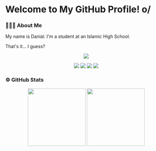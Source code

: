 # Welcome to My GitHub Profile! o/

### 👨🏻‍💻 About Me

My name is Danial. I'm a student at an Islamic High School.

That's it... I guess?

<p align="center">
  <a href="https://discord.com/users/384653287544193024">
    <img src="https://discord.c99.nl/widget/theme-1/384653287544193024.png" />
  </a>
</p>

<p align="center">
  <a href="https://twitter.com/dandan_kikoeru"><img src="https://img.shields.io/badge/%40dandan--kikoeru-36393e?&logo=twitter" /></a>
  <a href="https://www.instagram.com/danial.tar.gz"><img src="https://img.shields.io/badge/%40danial.tar.gz-36393e?&logo=instagram" /></a>
  <a href="https://steamcommunity.com/id/yurareru"><img src="https://img.shields.io/badge/yurareru-36393e?&logo=steam" /></a>
  <a href="https://osu.ppy.sh/users/25316181"><img src="https://img.shields.io/badge/DaniaI-36393e?&logo=osu!" /></a>
</p>

### ⚙ GitHub Stats

<p align="center">
  <a href="https://github.com/dandan-kikoeru"><img height="180" src="https://github-readme-stats-eight-theta.vercel.app/api?username=dandan-kikoeru&show_icons=true&theme=tokyonight&include_all_commits=true&count_private=true" /></a>
  <a href="https://github.com/dandan-kikoeru"><img height="180" src="https://github-readme-stats.vercel.app/api/top-langs/?username=dandan-kikoeru&layout=compact&theme=tokyonight" /></a>
</p>
